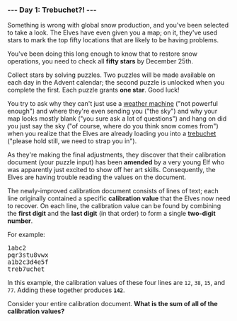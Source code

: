 ### --- Day 1: Trebuchet?! ---

Something is wrong with global snow production, and you've been selected to
take a look. The Elves have even given you a map; on it, they've used stars
to mark the top fifty locations that are likely to be having problems.

You've been doing this long enough to know that to restore snow operations,
you need to check all **fifty stars** by December 25th.

Collect stars by solving puzzles. Two puzzles will be made available on
each day in the Advent calendar; the second puzzle is unlocked when you
complete the first. Each puzzle grants **one star**. Good luck!

You try to ask why they can't just use a [weather machine](https://adventofcode.com/2015/day/1) ("not powerful
enough") and where they're even sending you ("the sky") and why your map
looks mostly blank ("you sure ask a lot of questions") and hang on did you
just say the sky ("of course, where do you think snow comes from") when you
realize that the Elves are already loading you into a [trebuchet](https://en.wikipedia.org/wiki/Trebuchet) ("please
hold still, we need to strap you in").

As they're making the final adjustments, they discover that their
calibration document (your puzzle input) has been **amended** by a very young
Elf who was apparently just excited to show off her art skills.
Consequently, the Elves are having trouble reading the values on the
document.

The newly-improved calibration document consists of lines of text; each
line originally contained a specific **calibration value** that the Elves now
need to recover. On each line, the calibration value can be found by
combining the **first digit** and the **last digit** (in that order) to form a
single **two-digit number**.

For example:

<pre>
1abc2
pqr3stu8vwx
a1b2c3d4e5f
treb7uchet
</pre>

In this example, the calibration values of these four lines are `12`, `38`, `15`,
and `77`. Adding these together produces **`142`**.

Consider your entire calibration document. **What is the sum of all of the
calibration values?**

